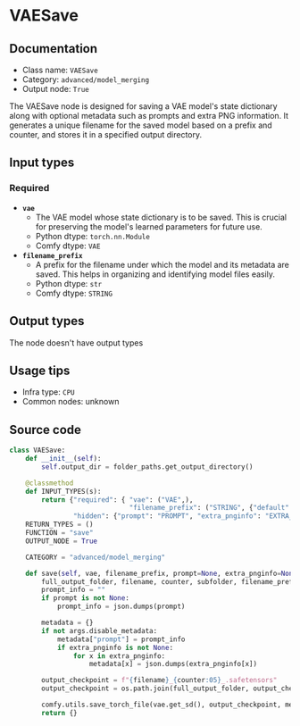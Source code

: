 # VAESave
## Documentation
- Class name: `VAESave`
- Category: `advanced/model_merging`
- Output node: `True`

The VAESave node is designed for saving a VAE model's state dictionary along with optional metadata such as prompts and extra PNG information. It generates a unique filename for the saved model based on a prefix and counter, and stores it in a specified output directory.
## Input types
### Required
- **`vae`**
    - The VAE model whose state dictionary is to be saved. This is crucial for preserving the model's learned parameters for future use.
    - Python dtype: `torch.nn.Module`
    - Comfy dtype: `VAE`
- **`filename_prefix`**
    - A prefix for the filename under which the model and its metadata are saved. This helps in organizing and identifying model files easily.
    - Python dtype: `str`
    - Comfy dtype: `STRING`
## Output types
The node doesn't have output types
## Usage tips
- Infra type: `CPU`
- Common nodes: unknown


## Source code
```python
class VAESave:
    def __init__(self):
        self.output_dir = folder_paths.get_output_directory()

    @classmethod
    def INPUT_TYPES(s):
        return {"required": { "vae": ("VAE",),
                              "filename_prefix": ("STRING", {"default": "vae/ComfyUI_vae"}),},
                "hidden": {"prompt": "PROMPT", "extra_pnginfo": "EXTRA_PNGINFO"},}
    RETURN_TYPES = ()
    FUNCTION = "save"
    OUTPUT_NODE = True

    CATEGORY = "advanced/model_merging"

    def save(self, vae, filename_prefix, prompt=None, extra_pnginfo=None):
        full_output_folder, filename, counter, subfolder, filename_prefix = folder_paths.get_save_image_path(filename_prefix, self.output_dir)
        prompt_info = ""
        if prompt is not None:
            prompt_info = json.dumps(prompt)

        metadata = {}
        if not args.disable_metadata:
            metadata["prompt"] = prompt_info
            if extra_pnginfo is not None:
                for x in extra_pnginfo:
                    metadata[x] = json.dumps(extra_pnginfo[x])

        output_checkpoint = f"{filename}_{counter:05}_.safetensors"
        output_checkpoint = os.path.join(full_output_folder, output_checkpoint)

        comfy.utils.save_torch_file(vae.get_sd(), output_checkpoint, metadata=metadata)
        return {}

```
